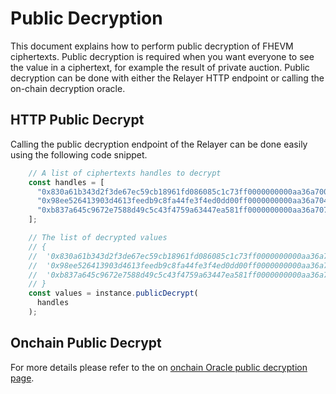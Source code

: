# Public Decryption


This document explains how to perform public decryption of FHEVM ciphertexts. 
Public decryption is required when you want everyone to see the value in a ciphertext, for example the result of private auction.
Public decryption can be done with either the Relayer HTTP endpoint or calling the on-chain decryption oracle.

## HTTP Public Decrypt

Calling the public decryption endpoint of the Relayer can be done easily using the following code snippet.

```ts
    // A list of ciphertexts handles to decrypt
    const handles = [
      "0x830a61b343d2f3de67ec59cb18961fd086085c1c73ff0000000000aa36a70000", 
      "0x98ee526413903d4613feedb9c8fa44fe3f4ed0dd00ff0000000000aa36a70400", 
      "0xb837a645c9672e7588d49c5c43f4759a63447ea581ff0000000000aa36a70700"
    ];

    // The list of decrypted values
    // {
    //  '0x830a61b343d2f3de67ec59cb18961fd086085c1c73ff0000000000aa36a70000': true,
    //  '0x98ee526413903d4613feedb9c8fa44fe3f4ed0dd00ff0000000000aa36a70400': 242n,
    //  '0xb837a645c9672e7588d49c5c43f4759a63447ea581ff0000000000aa36a70700': '0xfC4382C084fCA3f4fB07c3BCDA906C01797595a8'
    // }
    const values = instance.publicDecrypt(
      handles
    );
```

## Onchain Public Decrypt

For more details please refer to the on [onchain Oracle public decryption page](https://docs.zama.ai/protocol/solidity-guides/smart-contract/oracle).

